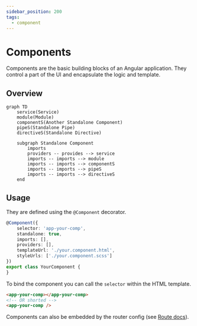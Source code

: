 ```yaml
---
sidebar_position: 200
tags:
  - component
---
```


# Components

Components are the basic building blocks of an Angular application. 
They control a part of the UI and encapsulate the logic and template.

## Overview

```mermaid
graph TD
    service(Service)
    module(Module)
    componentS(Another Standalone Component)
    pipeS(Standalone Pipe)
    directiveS(Standalone Directive)

    subgraph Standalone Component
        imports
        providers -- provides --> service
        imports -- imports --> module
        imports -- imports --> componentS
        imports -- imports --> pipeS
        imports -- imports --> directiveS
    end
```

## Usage

They are defined using the `@Component` decorator.

```typescript title="your.component.ts"
@Component({
    selector: 'app-your-comp',
    standalone: true,
    imports: [],
    providers: [],
    templateUrl: './your.component.html',
    styleUrls: ['./your.component.scss']
})
export class YourComponent {
}
```

To bind the component you can call the `selector` within the HTML template.

```html title="parent.component.html"
<app-your-comp></app-your-comp>
<!-- OR shorted -->
<app-your-comp />
```

Components can also be embedded by the router config (see [Route docs](https://angular.io/api/router/Route)).
